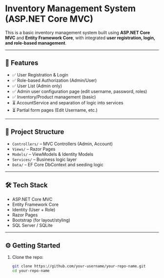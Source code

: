 # Inventory Management System (ASP.NET Core MVC)

This is a basic inventory management system built using **ASP.NET Core MVC** and **Entity Framework Core**, with integrated **user registration, login, and role-based management**.

---

## 🚀 Features

- ✅ User Registration & Login
- ✅ Role-based Authorization (Admin/User)
- ✅ User List (Admin only)
- ✅ Admin user configuration page (edit username, password, roles)
- ✅ Inventory/Product management (basic)
- ⏳ AccountService and separation of logic into services
- ⏳ Partial form pages (Edit Username, etc.)

---

## 📁 Project Structure

- `Controllers/` – MVC Controllers (Admin, Account)
- `Views/` – Razor Pages
- `Models/` – ViewModels & Identity Models
- `Services/` – Business logic layer
- `Data/` – EF Core DbContext and seeding logic

---

## 🛠 Tech Stack

- ASP.NET Core MVC
- Entity Framework Core
- Identity (User + Role)
- Razor Pages
- Bootstrap (for layout/styling)
- SQL Server / SQLite

---

## ⚙️ Getting Started

1. Clone the repo:
   ```bash
   git clone https://github.com/your-username/your-repo-name.git
   cd your-repo-name
